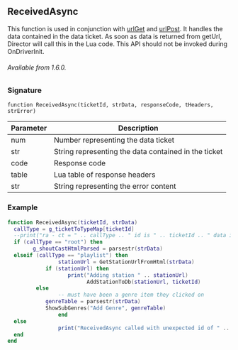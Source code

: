 ## ReceivedAsync

This function is used in conjunction with [urlGet][1] and [urlPost][2]. It handles the data contained in the data ticket. As soon as data is returned from getUrl, Director will call this in the Lua code. This API should not be invoked during OnDriverInit.

###### Available from 1.6.0.


### Signature

`function ReceivedAsync(ticketId, strData, responseCode, tHeaders, strError)`


| Parameter | Description |
| --- | --- |
| num | Number representing the data ticket |
| str | String representing the data contained in the ticket |
| code| Response code |
| table |  Lua table of response headers |
| str | String representing the error content |


### Example

```lua
function ReceivedAsync(ticketId, strData)
  callType = g_ticketToTypeMap[ticketId]
  --print("ra - ct = " .. callType .. " id is " .. ticketId .. " data is<< " .. strData .. " >>")
  if (callType == "root") then
        g_shoutCastHtmlParsed = parsestr(strData)
  elseif (callType == "playlist") then
                stationUrl = GetStationUrlFromHtml(strData)
			if (stationUrl) then
                   print("Adding station " .. stationUrl)
                         AddStationToDb(stationUrl, ticketId)
         else
                -- must have been a genre item they clicked on
            genreTable = parsestr(strData)
            ShowSubGenres("Add Genre", genreTable)
                end
  else
                print("ReceivedAsync called with unexpected id of " .. ticketId) -- ..  and data of " .. strData)
  end
end
```

[1]:	https://snap-one.github.io/docs-driverworks-api/#get
[2]:	https://snap-one.github.io/docs-driverworks-api/#post